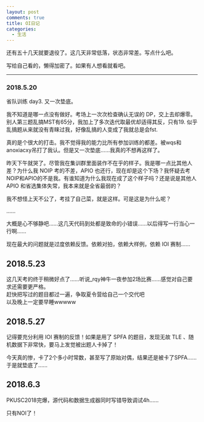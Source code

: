 ```yaml
---
layout: post
comments: true
title: OI日记
categories:
  - 生活
---
```


还有五十几天就要退役了。这几天非常低落，状态非常差。写点什么吧。

写给自己看的，懒得加密了。如果有人想看就看吧。

--------------------

### 2018.5.20

省队训练 day3. 又一次垫底。

我不知道是哪一点没有做好。考场上一次次检查确认无误的 DP，交上去却爆零。别人第三题乱搞MST有65分，我加上了多次迭代取最优却适得其反，只有19. 似乎乱搞题从来就没有青睐过我，好像乱搞的人变成了我就总是会fst. 

真的是个很大的打击。我不觉得我的能力比所有参加训练的都差。被wqs和anoxiacxy吊打了我认。但是又一次垫底……我真的不想再这样了。

昨天下午就哭了。尽管我在集训群里面装作不在乎的样子。我是哪一点比其他人差？为什么我 NOIP 考的不差，APIO 也还行，现在却是这个下场？我怀疑去考NOIP和APIO的不是我。有谁知道为什么我现在成了这个样子吗？还是说是其他人 APIO 和省选集体失常，我本来就是全省最弱的？

我不想怪上天不公了，考挂了自己菜，就是这样。可是这是为什么呢？

……

大概是心不够静吧……这几天代码到处都是致命的小错误……以后得写一行当心一行啊……

现在最大的问题就是过度依赖反馈。依赖对拍，依赖大样例，依赖 IOI 赛制……

## 2018.5.23
这几天考的终于稍微好点了……听说\_rqy神牛一夜参加2场比赛……感觉对自己要求还需要更严格。    
赶快把写过的题目都过一遍，争取夏令营给自己一个交代吧    
以及晚上一定要早睡wwwww

## 2018.5.27

记得要充分利用 IOI 赛制的反馈！如果是用了 SPFA 的题目，发现无故 TLE 、随机数据下非常快，要马上发觉被出题人卡掉了！

今天真的惨，卡了2个多小时常数，甚至写了原始对偶，结果还是被卡了SPFA……于是就垫底了……

## 2018.6.3

PKUSC2018完爆，源代码和数据生成器同时写错导致调试4h……

只有NOI了！